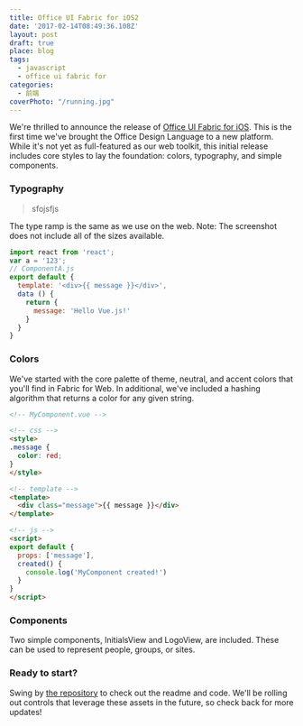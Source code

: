 ```yaml
---
title: Office UI Fabric for iOS2
date: '2017-02-14T08:49:36.108Z'
layout: post
draft: true
place: blog
tags:
  - javascript
  - office ui fabric for
categories:
  - 前端
coverPhoto: "/running.jpg"
---
```

We're thrilled to announce the release of [Office UI Fabric for iOS](https://github.com/OfficeDev/Office-UI-Fabric-iOS). This is the first time we've brought the Office Design Language to a new platform. While it's not yet as full-featured as our web toolkit, this initial release includes core styles to lay the foundation: colors, typography, and simple components.

### Typography
> sfojsfjs

The type ramp is the same as we use on the web.
Note: The screenshot does not include all of the sizes available.
```js
import react from 'react';
var a = '123';
// ComponentA.js
export default {
  template: '<div>{{ message }}</div>',
  data () {
    return {
      message: 'Hello Vue.js!'
    }
  }
}
```

### Colors
We've started with the core palette of theme, neutral, and accent colors that you'll find in Fabric for Web. In additional, we've included a hashing algorithm that returns a color for any given string.
```html
<!-- MyComponent.vue -->

<!-- css -->
<style>
.message {
  color: red;
}
</style>

<!-- template -->
<template>
  <div class="message">{{ message }}</div>
</template>

<!-- js -->
<script>
export default {
  props: ['message'],
  created() {
    console.log('MyComponent created!')
  }
}
</script>
```

### Components
Two simple components, InitialsView and LogoView, are included. These can be used to represent people, groups, or sites.

### Ready to start?
Swing by [the repository](https://github.com/OfficeDev/Office-UI-Fabric-iOS) to check out the readme and code. We'll be rolling out controls that leverage these assets in the future, so check back for more updates!
